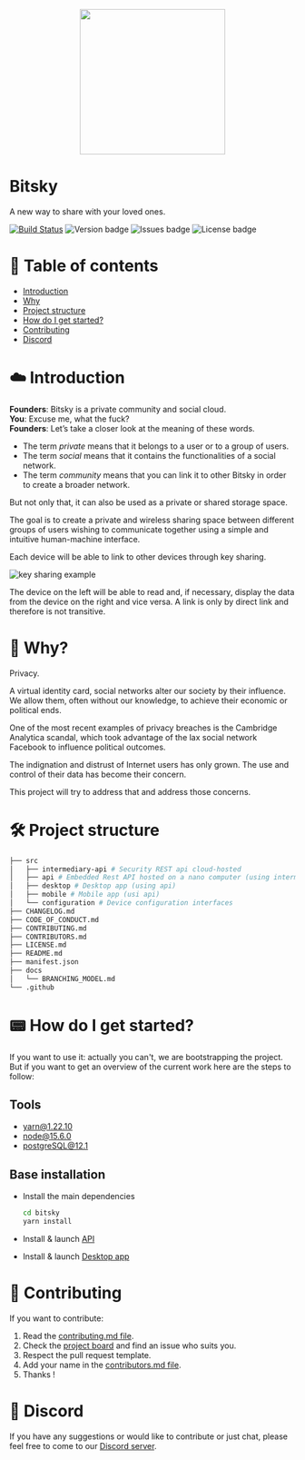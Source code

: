 <p align='center'>
  <img src="https://i.imgur.com/Pt1nmqh.png" width="256">
</p>

# Bitsky
A new way to share with your loved ones.

[![Build Status](https://travis-ci.com/bitsky-team/bitsky.svg?branch=develop)](https://travis-ci.com/bitsky-team/bitsky)
![Version badge](https://img.shields.io/github/manifest-json/v/bitsky-team/bitsky/develop.svg?label=version)
![Issues badge](https://img.shields.io/github/issues/bitsky-team/bitsky.svg)
![License badge](https://img.shields.io/github/license/bitsky-team/bitsky.svg)

📌 Table of contents
=================
* [Introduction](#-introduction)
* [Why](#-why)
* [Project structure](#-project-structure)
* [How do I get started?](#-how-do-i-get-started)
* [Contributing](#-contributing)
* [Discord](#-discord)

☁️ Introduction
==========================
**Founders**: Bitsky is a private community and social cloud.  
**You**: Excuse me, what the fuck?  
**Founders**: Let’s take a closer look at the meaning of these words.
 - The term *private* means that it belongs to a user or to a group of users.
 - The term *social* means that it contains the functionalities of a social network.
 - The term *community* means that you can link it to other Bitsky in order to create a broader network.

But not only that, it can also be used as a private or shared storage space.

The goal is to create a private and wireless sharing space between different groups of users wishing to communicate together using a simple and intuitive human-machine interface.

Each device will be able to link to other devices through key sharing.

![key sharing example](https://i.imgur.com/X9kRb3v.png)

The device on the left will be able to read and, if necessary, display the data from the device on the right and vice versa. A link is only by direct link and therefore is not transitive.

🤔 Why?
===========================
Privacy.

A virtual identity card, social networks alter our society by their influence. We allow them, often without our knowledge, to achieve their economic or political ends.

One of the most recent examples of privacy breaches is the Cambridge Analytica scandal, which took advantage of the lax social network Facebook to influence political outcomes.

The indignation and distrust of Internet users has only grown. The use and control of their data has become their concern.

This project will try to address that and address those concerns.

🛠️ Project structure
=================
```bash
├── src
│   ├── intermediary-api # Security REST api cloud-hosted
│   ├── api # Embedded Rest API hosted on a nano computer (using intermediary-api for links)
│   ├── desktop # Desktop app (using api)
│   ├── mobile # Mobile app (usi api)
│   └── configuration # Device configuration interfaces
├── CHANGELOG.md
├── CODE_OF_CONDUCT.md
├── CONTRIBUTING.md
├── CONTRIBUTORS.md
├── LICENSE.md
├── README.md
├── manifest.json
├── docs
│   └── BRANCHING_MODEL.md
└── .github
```

📟 How do I get started?
=====================
If you want to use it: actually you can't, we are bootstrapping the project.
But if you want to get an overview of the current work here are the steps to follow:

## Tools

- yarn@1.22.10
- node@15.6.0
- postgreSQL@12.1

## Base installation
- Install the main dependencies
  ```bash
  cd bitsky
  yarn install
  ```

- Install & launch [API](https://github.com/bitsky-team/bitsky/tree/develop/projects/api)

- Install & launch [Desktop app](https://github.com/bitsky-team/bitsky/tree/develop/projects/desktop)


🤝 Contributing
================
If you want to contribute:
 1. Read the [contributing.md file](CONTRIBUTING.md).
 2. Check the [project board](https://github.com/bitsky-team/bitsky/projects) and find an issue who suits you.
 3. Respect the pull request template.
 4. Add your name in the [contributors.md file](CONTRIBUTORS.md).
 5. Thanks !

💌 Discord
===========
If you have any suggestions or would like to contribute or just chat, please feel free to come to our [Discord server](https://discord.gg/nNmB7Sz).
